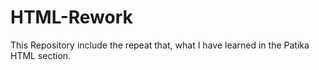 # HTML-Rework
This Repository include the repeat that, what I have learned in the Patika HTML section.
